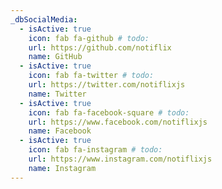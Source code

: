 ```yaml
---
_dbSocialMedia:
  - isActive: true
    icon: fab fa-github # todo:
    url: https://github.com/notiflix
    name: GitHub
  - isActive: true
    icon: fab fa-twitter # todo:
    url: https://twitter.com/notiflixjs
    name: Twitter
  - isActive: true
    icon: fab fa-facebook-square # todo:
    url: https://www.facebook.com/notiflixjs
    name: Facebook
  - isActive: true
    icon: fab fa-instagram # todo:
    url: https://www.instagram.com/notiflixjs
    name: Instagram
---
```

